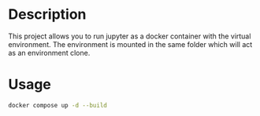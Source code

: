 # Description

This project allows you to run jupyter as a docker container with the virtual environment. The environment is mounted in the same folder which will act as an environment clone.

# Usage

```bash
docker compose up -d --build
```